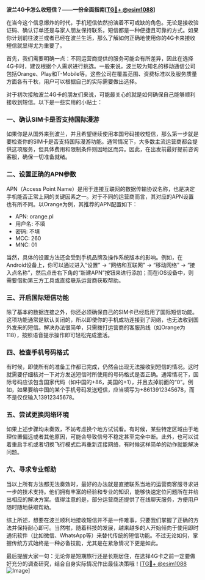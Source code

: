 **波兰4G卡怎么收短信？——一份全面指南[[TG💪+ @esim1088](https://t.me/s/esim1088)]**

在当今这个信息爆炸的时代，手机短信依然扮演着不可或缺的角色。无论是接收验证码、确认订单还是与家人朋友保持联系，短信都是一种便捷且可靠的方式。如果你计划前往波兰或者已经在波兰生活，那么了解如何正确地使用你的4G卡来接收短信就显得尤为重要了。

首先，我们需要明确一点：不同运营商提供的服务可能会有所差异，因此在选择4G卡时，建议根据个人需求进行挑选。一般来说，波兰较为知名的移动通信公司包括Orange、Play和T-Mobile等。这些公司在覆盖范围、资费标准以及服务质量方面各有千秋，用户可以根据自己的实际需要做出选择。

对于初次接触波兰4G卡的朋友们来说，可能最关心的就是如何确保自己能够顺利接收到短信。以下是一些实用的小贴士：

### 一、确认SIM卡是否支持国际漫游

如果你是从国外来到波兰，并且希望继续使用本国号码接收短信，那么第一步就是要检查你的SIM卡是否支持国际漫游功能。通常情况下，大多数主流运营商都会提供这项服务，但具体费用和限制条件则因地区而异。因此，在出发前最好提前咨询客服，确保一切准备就绪。

### 二、设置正确的APN参数

APN（Access Point Name）是用于连接互联网的数据传输协议名称，也是决定手机能否正常上网的关键因素之一。对于不同的运营商而言，其对应的APN设置也有所不同。以Orange为例，其推荐的APN配置如下：
- APN: orange.pl
- 用户名: 不填
- 密码: 不填
- MCC: 260
- MNC: 01

当然，具体的设置方法还会受到手机品牌及操作系统版本的影响。例如，在Android设备上，你可以通过进入“设置” -> “网络和互联网” -> “移动网络” -> “接入点名称”，然后点击右下角的“新建APN”按钮来进行添加；而在iOS设备中，则需要借助第三方工具或直接联系运营商获取帮助。

### 三、开启国际短信功能

除了基本的数据连接之外，你还必须确保自己的SIM卡已经启用了国际短信功能。这项功能通常是默认关闭的，所以即使你的手机成功连接到了网络，也无法收到国外发来的短信。解决办法很简单，只需拨打运营商的客服热线（如Orange为118），按照语音提示操作即可轻松完成激活。

### 四、检查手机号码格式

有时候，即使所有的准备工作都已完成，仍然会出现无法接收到短信的情况。这时就需要仔细核对一下对方发送短信时所使用的号码格式是否正确。通常情况下，国际号码应该包含国家代码（如中国的+86，美国的+1），并且去掉前面的“0”。例如，如果要给中国的某个手机号码发送短信，应当填写为+8613912345678，而不是仅仅输入13912345678。

### 五、尝试更换网络环境

如果上述步骤均未奏效，不妨考虑换个地方试试看。有时候，某些特定区域由于地理位置偏远或者其他原因，可能会导致信号不稳定甚至完全中断。此外，也可以试着重启手机或者切换飞行模式后再重新连接网络，有时候这样简单的动作就能解决问题。

### 六、寻求专业帮助

当以上所有方法都无法奏效时，最好的办法就是直接联系当地的运营商客服寻求进一步的技术支持。他们拥有丰富的经验和专业的知识，能够快速定位问题所在并给出相应的解决方案。值得注意的是，部分运营商还提供了在线聊天服务，方便用户随时随地获取帮助。

综上所述，想要在波兰顺利地接收短信并不是一件难事，只要我们掌握了正确的方法并保持耐心即可。当然啦，随着科技的发展，越来越多的人开始倾向于使用即时通讯软件（比如微信、WhatsApp等）来替代传统的短信功能。不过无论如何，掌握传统方式始终是一种必备技能，尤其是在紧急情况下更是如此。

最后提醒大家一句：无论你是短期旅行还是长期居住，在选择4G卡之前一定要做好充分的调查研究，结合自身实际情况作出最佳决策哦！[[TG💪+ @esim1088](https://t.me/s/esim1088) ![Image](https://i.postimg.cc/4NQfJmqS/Snipaste-2025-05-13-00-14-12.png)]